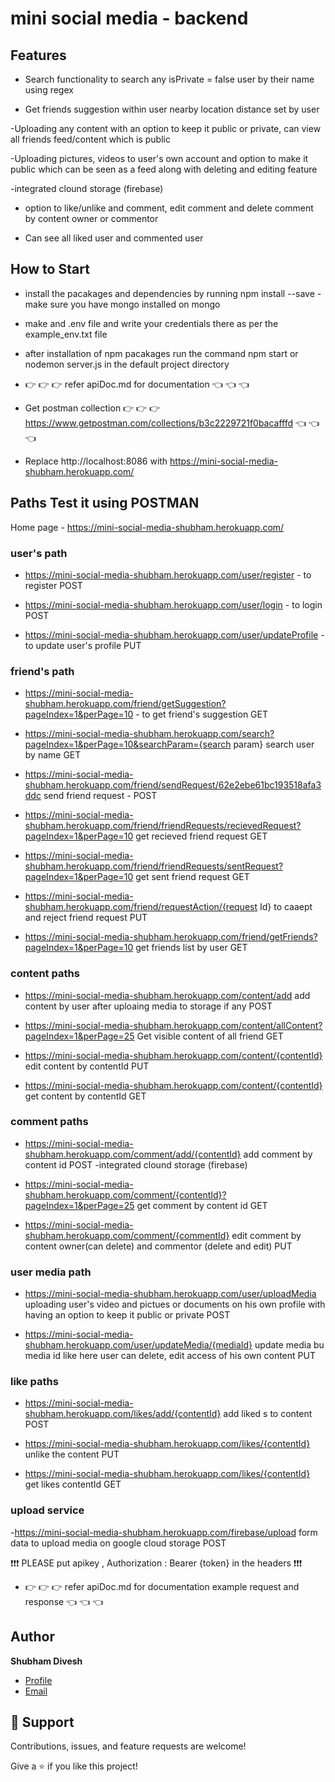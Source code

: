 # mini social media - backend

## Features

- Search functionality to search any isPrivate = false user by their name using regex

- Get friends suggestion within user nearby location distance set by user

-Uploading any content with an option to keep it public or private, can view all friends feed/content which is public

-Uploading pictures, videos to user's own account and option to make it public which can be seen as a feed along with deleting and editing feature

-integrated clound storage (firebase)

- option to like/unlike and comment, edit comment and delete comment by content owner or commentor

- Can see all liked user and commented user

## How to Start

- install the pacakages and dependencies by running npm install --save
  -make sure you have mongo installed on mongo
- make and .env file and write your credentials there as per the example_env.txt file
- after installation of npm pacakages run the command npm start or nodemon server.js in the default project directory

- 👉 👉 👉 refer apiDoc.md for documentation 👈 👈 👈
- Get postman collection 👉 👉 👉 https://www.getpostman.com/collections/b3c2229721f0bacafffd 👈 👈 👈
- Replace http://localhost:8086 with https://mini-social-media-shubham.herokuapp.com/

## Paths Test it using POSTMAN

Home page - https://mini-social-media-shubham.herokuapp.com/

### user's path

- https://mini-social-media-shubham.herokuapp.com/user/register - to register POST

- https://mini-social-media-shubham.herokuapp.com/user/login - to login POST

- https://mini-social-media-shubham.herokuapp.com/user/updateProfile - to update user's profile PUT

### friend's path

- https://mini-social-media-shubham.herokuapp.com/friend/getSuggestion?pageIndex=1&perPage=10 - to get friend's suggestion GET

- https://mini-social-media-shubham.herokuapp.com/search?pageIndex=1&perPage=10&searchParam={search param} search user by name GET

- https://mini-social-media-shubham.herokuapp.com/friend/sendRequest/62e2ebe61bc193518afa3ddc send friend request - POST

- https://mini-social-media-shubham.herokuapp.com/friend/friendRequests/recievedRequest?pageIndex=1&perPage=10 get recieved friend request GET

- https://mini-social-media-shubham.herokuapp.com/friend/friendRequests/sentRequest?pageIndex=1&perPage=10 get sent friend request GET

- https://mini-social-media-shubham.herokuapp.com/friend/requestAction/{request Id} to caaept and reject friend request PUT

- https://mini-social-media-shubham.herokuapp.com/friend/getFriends?pageIndex=1&perPage=10 get friends list by user GET

### content paths

- https://mini-social-media-shubham.herokuapp.com/content/add add content by user after uploaing media to storage if any POST

- https://mini-social-media-shubham.herokuapp.com/content/allContent?pageIndex=1&perPage=25 Get visible content of all friend GET

- https://mini-social-media-shubham.herokuapp.com/content/{contentId} edit content by contentId PUT

- https://mini-social-media-shubham.herokuapp.com/content/{contentId} get content by contentId GET

### comment paths

- https://mini-social-media-shubham.herokuapp.com/comment/add/{contentId} add comment by content id POST
  -integrated clound storage (firebase)

- https://mini-social-media-shubham.herokuapp.com/comment/{contentId}?pageIndex=1&perPage=25 get comment by content id GET

- https://mini-social-media-shubham.herokuapp.com/comment/{commentId} edit comment by content owner(can delete) and commentor (delete and edit) PUT

### user media path 

- https://mini-social-media-shubham.herokuapp.com/user/uploadMedia uploading user's video and pictues or documents on his own profile with having an option to keep it public or private POST

- https://mini-social-media-shubham.herokuapp.com/user/updateMedia/{mediaId} update media bu media id like here user can delete, edit access of his own content PUT

### like paths

- https://mini-social-media-shubham.herokuapp.com/likes/add/{contentId} add liked s to content POST

- https://mini-social-media-shubham.herokuapp.com/likes/{contentId} unlike the content PUT

- https://mini-social-media-shubham.herokuapp.com/likes/{contentId} get likes contentId GET

### upload service 

-https://mini-social-media-shubham.herokuapp.com/firebase/upload form data to upload media on google cloud storage POST 

❗❗❗ PLEASE put apikey , Authorization : Bearer {token} in the headers ❗❗❗
- 👉 👉 👉 refer apiDoc.md for documentation example request and response 👈 👈 👈

## Author

**Shubham Divesh**

- [Profile](https://github.com/diveshshubham "Shubham Divesh")
- [Email](mailto:divesh.shubham@gmail.com?subject=Hi "Hi!")

## 🤝 Support

Contributions, issues, and feature requests are welcome!

Give a ⭐️ if you like this project!
